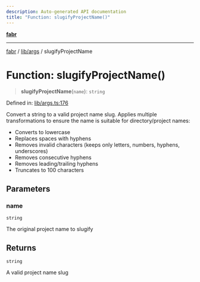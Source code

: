 ```yaml
---
description: Auto-generated API documentation
title: "Function: slugifyProjectName()"
---
```


[**fabr**](../../../README.md)

***

[fabr](../../../README.md) / [lib/args](../README.md) / slugifyProjectName

# Function: slugifyProjectName()

> **slugifyProjectName**(`name`): `string`

Defined in: [lib/args.ts:176](https://github.com/yashjawale/fabr/blob/main/src/lib/args.ts#L176)

Convert a string to a valid project name slug.
Applies multiple transformations to ensure the name is suitable for directory/project names:
- Converts to lowercase
- Replaces spaces with hyphens
- Removes invalid characters (keeps only letters, numbers, hyphens, underscores)
- Removes consecutive hyphens
- Removes leading/trailing hyphens
- Truncates to 100 characters

## Parameters

### name

`string`

The original project name to slugify

## Returns

`string`

A valid project name slug
